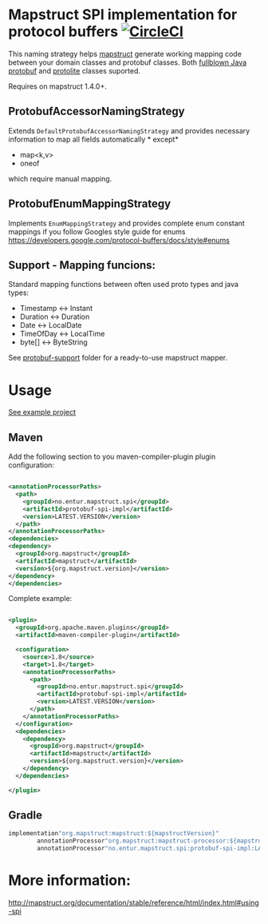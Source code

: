 # Mapstruct SPI implementation for protocol buffers [![CircleCI](https://circleci.com/gh/entur/mapstruct-spi-protobuf.svg?style=svg)](https://circleci.com/gh/entur/mapstruct-spi-protobuf)

This naming strategy helps [mapstruct](http://mapstruct.org/) generate working mapping code between your domain classes
and protobuf classes. Both [fullblown Java protobuf](https://github.com/protocolbuffers/protobuf/tree/master/java)
and [protolite](https://github.com/protocolbuffers/protobuf/blob/master/java/lite.md) classes suported.

Requires on mapstruct 1.4.0+.

## ProtobufAccessorNamingStrategy

Extends ```DefaultProtobufAccessorNamingStrategy``` and provides necessary information to map all fields automatically *
except*

* map<k,v>
* oneof

which require manual mapping.

## ProtobufEnumMappingStrategy

Implements ```EnumMappingStrategy``` and provides complete enum constant mappings if you follow Googles style guide for
enums https://developers.google.com/protocol-buffers/docs/style#enums

## Support - Mapping funcions:

Standard mapping functions between often used proto types and java types:

* Timestamp <-> Instant
* Duration <-> Duration
* Date <-> LocalDate
* TimeOfDay <-> LocalTime
* byte[] <-> ByteString

See [protobuf-support](support) folder for a ready-to-use mapstruct mapper.

# Usage

[See example project](usage/)

## Maven

Add the following section to you maven-compiler-plugin plugin configuration:

```xml

<annotationProcessorPaths>
  <path>
    <groupId>no.entur.mapstruct.spi</groupId>
    <artifactId>protobuf-spi-impl</artifactId>
    <version>LATEST.VERSION</version>
  </path>
</annotationProcessorPaths>
<dependencies>
<dependency>
  <groupId>org.mapstruct</groupId>
  <artifactId>mapstruct</artifactId>
  <version>${org.mapstruct.version}</version>
</dependency>
</dependencies>

```

Complete example:

```xml

<plugin>
  <groupId>org.apache.maven.plugins</groupId>
  <artifactId>maven-compiler-plugin</artifactId>

  <configuration>
    <source>1.8</source>
    <target>1.8</target>
    <annotationProcessorPaths>
      <path>
        <groupId>no.entur.mapstruct.spi</groupId>
        <artifactId>protobuf-spi-impl</artifactId>
        <version>LATEST.VERSION</version>
      </path>
    </annotationProcessorPaths>
  </configuration>
  <dependencies>
    <dependency>
      <groupId>org.mapstruct</groupId>
      <artifactId>mapstruct</artifactId>
      <version>${org.mapstruct.version}</version>
    </dependency>
  </dependencies>

</plugin>
```

## Gradle

```java
implementation"org.mapstruct:mapstruct:${mapstructVersion}"
        annotationProcessor"org.mapstruct:mapstruct-processor:${mapstructVersion}"
        annotationProcessor"no.entur.mapstruct.spi:protobuf-spi-impl:LATEST.VERSION"
```

# More information:

http://mapstruct.org/documentation/stable/reference/html/index.html#using-spi
